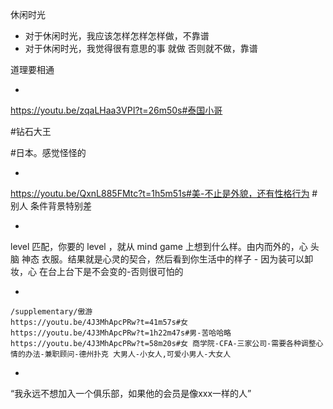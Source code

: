 
休闲时光
- 对于休闲时光，我应该怎样怎样怎样做，不靠谱
- 对于休闲时光，我觉得很有意思的事 就做 否则就不做，靠谱


道理要相通








-

https://youtu.be/zqaLHaa3VPI?t=26m50s#泰国小哥

#钻石大王

#日本。感觉怪怪的

-

https://youtu.be/QxnL885FMtc?t=1h5m51s#美-不止是外貌，还有性格行为 # 别人 条件背景特别差

-

level 匹配，你要的 level ，就从 mind game 上想到什么样。由内而外的，心 头脑 神态 衣服。结果就是心灵的契合，然后看到你生活中的样子 - 因为装可以卸妆，心 在台上台下是不会变的-否则很可怕的

-
```
/supplementary/傲游
https://youtu.be/4J3MhApcPRw?t=41m57s#女
https://youtu.be/4J3MhApcPRw?t=1h22m47s#男-苦哈哈略
https://youtu.be/4J3MhApcPRw?t=58m20s#女 商学院-CFA-三家公司-需要各种调整心情的办法-兼职顾问-德州扑克 大男人-小女人,可爱小男人-大女人
```
-

“我永远不想加入一个俱乐部，如果他的会员是像xxx一样的人”

